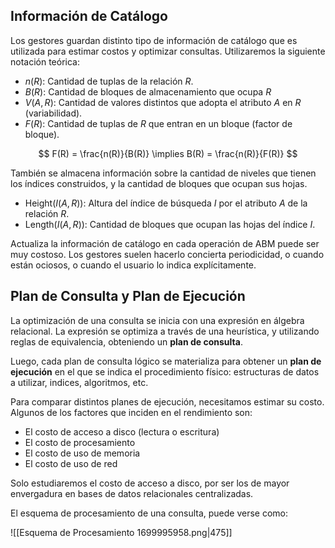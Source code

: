 ## Información de Catálogo

Los gestores guardan distinto tipo de información de catálogo que es utilizada para estimar costos y optimizar consultas. Utilizaremos la siguiente notación teórica:

- $n(R)$: Cantidad de tuplas de la relación $R$.
- $B(R)$: Cantidad de bloques de almacenamiento que ocupa $R$
- $V(A,R)$: Cantidad de valores distintos que adopta el atributo $A$ en $R$ (variabilidad).
- $F(R)$: Cantidad de tuplas de $R$ que entran en un bloque (factor de bloque).

$$
F(R) = \frac{n(R)}{B(R)} \implies B(R) = \frac{n(R)}{F(R)}
$$

También se almacena información sobre la cantidad de niveles que tienen los índices construidos, y la cantidad de bloques que ocupan sus hojas.

- $\text{Height}(I(A,R))$: Altura del índice de búsqueda $I$ por el atributo $A$ de la relación $R$.
- $\text{Length}(I(A,R))$: Cantidad de bloques que ocupan las hojas del índice $I$.

Actualiza la información de catálogo en cada operación de ABM puede ser muy costoso. Los gestores suelen hacerlo concierta periodicidad, o cuando están ociosos, o cuando el usuario lo indica explícitamente.

## Plan de Consulta y Plan de Ejecución

La optimización de una consulta se inicia con una expresión en álgebra relacional. La expresión se optimiza a través de una heurística, y utilizando reglas de equivalencia, obteniendo un **plan de consulta**.

Luego, cada plan de consulta lógico se materializa para obtener un **plan de ejecución** en el que se indica el procedimiento físico: estructuras de datos a utilizar, indices, algoritmos, etc.

Para comparar distintos planes de ejecución, necesitamos estimar su costo. Algunos de los factores que inciden en el rendimiento son:

- El costo de acceso a disco (lectura o escritura)
- El costo de procesamiento
- El costo de uso de memoria
- El costo de uso de red

Solo estudiaremos el costo de acceso a disco, por ser los de mayor envergadura en bases de datos relacionales centralizadas.

El esquema de procesamiento de una consulta, puede verse como:

![[Esquema de Procesamiento 1699995958.png|475]]
